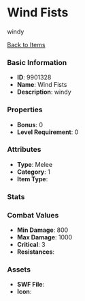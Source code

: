 # Wind Fists

windy

[Back to Items](../items.md)

### Basic Information

- **ID**: 9901328
- **Name**: Wind Fists
- **Description**: windy

### Properties

- **Bonus**: 0
- **Level Requirement**: 0

### Attributes

- **Type**: Melee
- **Category**: 1
- **Item Type**: 

### Stats


### Combat Values

- **Min Damage**: 800
- **Max Damage**: 1000
- **Critical**: 3
- **Resistances**: 

### Assets

- **SWF File**: 
- **Icon**: 

